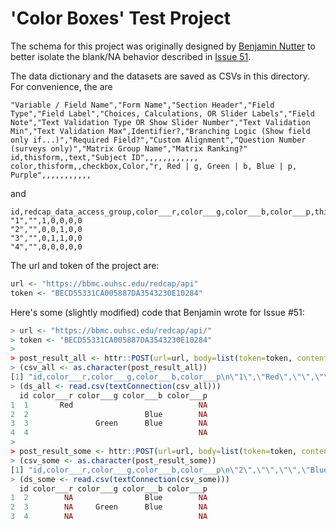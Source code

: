 'Color Boxes' Test Project
=================================

The schema for this project was originally designed by [Benjamin Nutter](https://github.com/nutterb) to better isolate the blank/NA behavior described in [Issue 51](https://github.com/OuhscBbmc/REDCapR/issues/51).

The data dictionary and the datasets are saved as CSVs in this directory.  For convenience, the are

```
"Variable / Field Name","Form Name","Section Header","Field Type","Field Label","Choices, Calculations, OR Slider Labels","Field Note","Text Validation Type OR Show Slider Number","Text Validation Min","Text Validation Max",Identifier?,"Branching Logic (Show field only if...)","Required Field?","Custom Alignment","Question Number (surveys only)","Matrix Group Name","Matrix Ranking?"
id,thisform,,text,"Subject ID",,,,,,,,,,,,
color,thisform,,checkbox,Color,"r, Red | g, Green | b, Blue | p, Purple",,,,,,,,,,,
```

and

```
id,redcap_data_access_group,color___r,color___g,color___b,color___p,thisform_complete
"1","",1,0,0,0,0
"2","",0,0,1,0,0
"3","",0,1,1,0,0
"4","",0,0,0,0,0
```

The url and token of the project are:
```r
url <- "https://bbmc.ouhsc.edu/redcap/api"
token <- "BECD55331CA005887DA3543230E10284"
```

Here's some (slightly modified) code that Benjamin wrote for Issue #51:
```r
> url <- "https://bbmc.ouhsc.edu/redcap/api/"
> token <- "BECD55331CA005887DA3543230E10284"
> 
> post_result_all <- httr::POST(url=url, body=list(token=token, content='record', format='csv', rawOrLabel='label', fields='id, color'))
> (csv_all <- as.character(post_result_all))
[1] "id,color___r,color___g,color___b,color___p\n\"1\",\"Red\",\"\",\"\",\"\"\n\"2\",\"\",\"\",\"Blue\",\"\"\n\"3\",\"\",\"Green\",\"Blue\",\"\"\n\"4\",\"\",\"\",\"\",\"\"\n"
> (ds_all <- read.csv(textConnection(csv_all)))
  id color___r color___g color___b color___p
1  1       Red                            NA
2  2                          Blue        NA
3  3               Green      Blue        NA
4  4                                      NA
> 
> post_result_some <- httr::POST(url=url, body=list(token=token, content='record', format='csv', rawOrLabel='label', fields='id, color', records='2,3,4'))
> (csv_some <- as.character(post_result_some))
[1] "id,color___r,color___g,color___b,color___p\n\"2\",\"\",\"\",\"Blue\",\"\"\n\"3\",\"\",\"Green\",\"Blue\",\"\"\n\"4\",\"\",\"\",\"\",\"\"\n"
> (ds_some <- read.csv(textConnection(csv_some)))
  id color___r color___g color___b color___p
1  2        NA                Blue        NA
2  3        NA     Green      Blue        NA
3  4        NA                            NA
```
